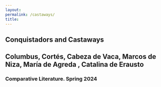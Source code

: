```yaml
--- 
layout: 
permalink: /castaways/
title:
---
```


<link rel="stylesheet" href="https://unpkg.com/tachyons@4.12.0/css/tachyons.min.css"/>
<article class="vh-100 dt w-100 bg-yellow">
  <div class="dtc v-mid tc hot-pink ph3 ph4-l">
    <h1 class="f6 f2-m f-subheadline-l fw6 tc helvetica">Conquistadors and Castaways</h1>
    <h2 class="f5 f2-m f-subheadline-l navy fw5 tc athelas">Columbus, Cortés, Cabeza de Vaca, Marcos de Niza, María de Agreda , Catalina de Erausto</h2>
            <h3 class="f2 fw7 ttu tracked lh-title mt0 mb3 avenir">Comparative Literature. Spring 2024</h3>
  </div>
</article>

